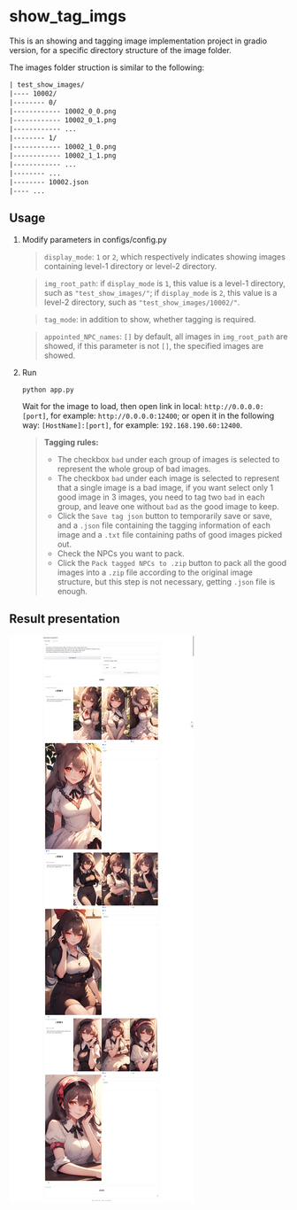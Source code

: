 # show_tag_imgs
This is an showing and tagging image implementation project in gradio version, for a specific directory structure of the image folder.

The images folder struction is similar to the following:
```
| test_show_images/
|---- 10002/
|-------- 0/
|------------ 10002_0_0.png
|------------ 10002_0_1.png
|------------ ...
|-------- 1/
|------------ 10002_1_0.png
|------------ 10002_1_1.png
|------------ ...
|-------- ...
|-------- 10002.json
|---- ...
```

## Usage
1. Modify parameters in configs/config.py
    > ```display_mode```: ```1``` or ```2```, which respectively indicates showing images containing level-1 directory or level-2 directory.

    > ```img_root_path```: if ```display_mode``` is ```1```, this value is a level-1 directory, such as ```"test_show_images/"```; if ```display_mode``` is ```2```, this value is a level-2 directory, such as ```"test_show_images/10002/"```.

    > ```tag_mode```: in addition to show, whether tagging is required.

    > ```appointed_NPC_names```: ```[]``` by default, all images in ```img_root_path``` are showed, if this parameter is not ```[]```, the specified images are showed.

2. Run
    ```
    python app.py
    ```
    Wait for the image to load, then open link in local: ```http://0.0.0.0:[port]```, for example: ```http://0.0.0.0:12400```; or open it in the following way: ```[HostName]:[port]```, for example: ```192.168.190.60:12400```.
    
    > **Tagging rules:**
    > - The checkbox ```bad``` under each group of images is selected to represent the whole group of bad images.
    > - The checkbox ```bad``` under each image is selected to represent that a single image is a bad image, if you want select only 1 good image in 3 images, you need to tag two ```bad``` in each group, and leave one without ```bad``` as the good image to keep.
    > - Click the ```Save tag json``` button to temporarily save or save, and a ```.json``` file containing the tagging information of each image and a ```.txt``` file containing paths of good images picked out.
    > - Check the NPCs you want to pack.
    > - Click the ```Pack tagged NPCs to .zip``` button to pack all the good images into a ```.zip``` file according to the original image structure, but this step is not necessary, getting ```.json``` file is enough.

## Result presentation
![demo.jpeg](demo_images/demo.jpeg)
